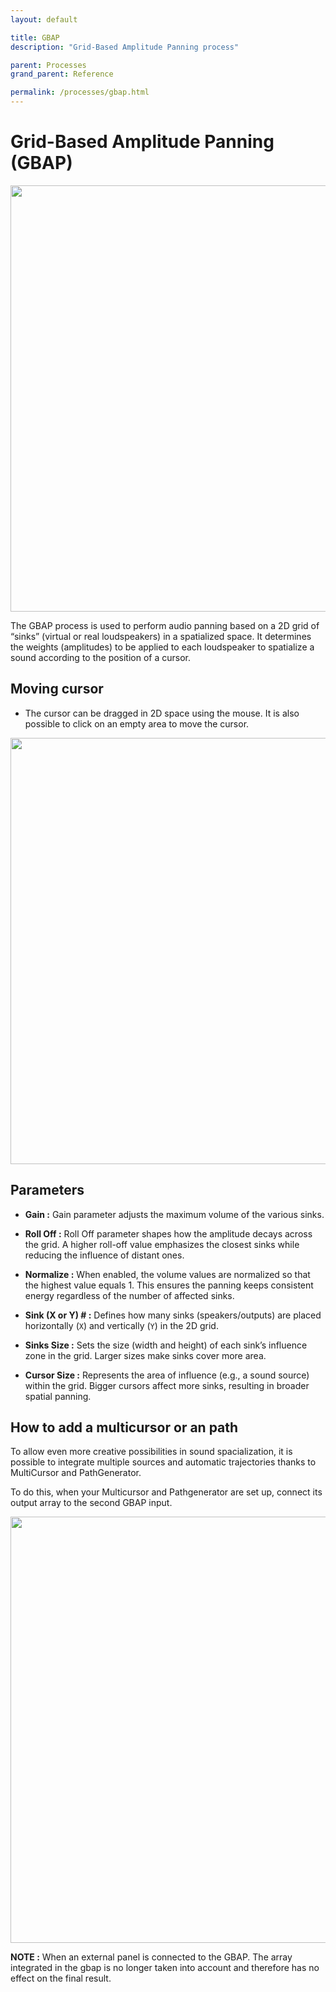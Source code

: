 ```yaml
---
layout: default

title: GBAP
description: "Grid-Based Amplitude Panning process"

parent: Processes
grand_parent: Reference

permalink: /processes/gbap.html
---
```


# Grid-Based Amplitude Panning (GBAP)

<img title="" src="{{ site.img }}/reference/processes/gbap/gbap_main.png" alt="" width="682">

The GBAP process is used to perform audio panning based on a 2D grid of “sinks” (virtual or real loudspeakers) in a spatialized space. It determines the weights (amplitudes) to be applied to each loudspeaker to spatialize a sound according to the position of a cursor.

## Moving cursor

- The cursor can be dragged in 2D space using the mouse. It is also possible to click on an empty area to move the cursor.

<img title="" src="{{ site.img }}/reference/processes/gbap/gbap_move.gif" alt="" width="682">

## Parameters

- **Gain :** Gain parameter adjusts the maximum volume of the various sinks.

- **Roll Off :** Roll Off parameter shapes how the amplitude decays across the grid. A higher roll-off value emphasizes the closest sinks while reducing the influence of distant ones.

- **Normalize :** When enabled, the volume values are normalized so that the highest value equals 1. This ensures the panning keeps consistent energy regardless of the number of affected sinks.

- **Sink (X or Y) # :** Defines how many sinks (speakers/outputs) are placed horizontally (`X`) and vertically (`Y`) in the 2D grid.

- **Sinks Size :** Sets the size (width and height) of each sink’s influence zone in the grid. Larger sizes make sinks cover more area.

- **Cursor Size :** Represents the area of influence (e.g., a sound source) within the grid. Bigger cursors affect more sinks, resulting in broader spatial panning.

## How to add a multicursor or an path

To allow even more creative possibilities in sound spacialization, it is possible to integrate multiple sources and automatic trajectories thanks to MultiCursor and PathGenerator.

To do this, when your Multicursor and Pathgenerator are set up, connect its output array to the second GBAP input.

<img title="" src="{{ site.img }}/reference/processes/gbap/gbap_combine.png" alt="" width="682">

**NOTE :** When an external panel is connected to the GBAP. The array integrated in the gbap is no longer taken into account and therefore has no effect on the final result.
